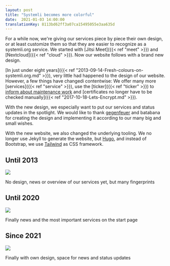 ```yaml
---
layout: post
title: "Systemli becomes more colorful"
date:  2021-01-03 14:00:00
translationKey: 8113bd62ff3a07ca15495055e3aa635d
---
```

For a while now, we're giving our services piece by piece their own design, or at least customize them so that they are 
easier to recognize as a systemli.org service. We started with [Jitsi Meet]({{< ref "meet" >}}) and 
[Nextcloud]({{< ref "cloud" >}}). Now our website follows with a brand new design.<!--more-->

[In just under eight years]({{< ref "2013-09-14-Fresh-colours-on-systemli.org.md" >}}), very little had happened to the 
design of our website. However, a few things have changedi contentwise: We offer many more 
[services]({{< ref "service" >}}), use the [ticker]({{< ref "ticker" >}}) to 
[inform about maintenance work](https://updates.systemli.org/) and 
[certificates no longer have to be checked manually]({{< ref "2017-10-18-Lets-Encrypt.md" >}}).

With the new design, we especially want to put our services and status updates in the spotlight. We would like to thank 
[gegenfeuer](https://www.gegenfeuer.net/) and batabana for creating the design and implementing it according to our 
many big and small wishes.

With the new website, we also changed the underlying tooling. We no longer use Jekyll to generate the website, but 
[Hugo](https://gohugo.io/), and instead of Bootstrap, we use [Tailwind](https://tailwindcss.com/) as CSS framework.

## Until 2013

<img src="/assets/img/systemli-website-screenshot-v1.jpg" class="border">

No design, news or overview of our services yet, but many fingerprints

## Until 2020

<img src="/assets/img/systemli-website-screenshot-v2.jpg" class="border">

Finally news and the most important services on the start page

## Since 2021

<img src="/assets/img/systemli-website-screenshot-v3.jpg" class="border">

Finally with own design, space for news and status updates

